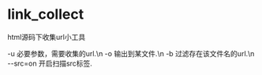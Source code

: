 # link_collect
html源码下收集url小工具

-u <url> 必要参数，需要收集的url.\n
-o <filename> 输出到某文件.\n
-b <filetype> 过滤存在该文件名的url.\n
--src=on 开启扫描src标签.
